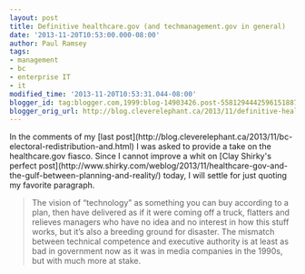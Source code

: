 ```yaml
---
layout: post
title: Definitive healthcare.gov (and techmanagement.gov in general)
date: '2013-11-20T10:53:00.000-08:00'
author: Paul Ramsey
tags:
- management
- bc
- enterprise IT
- it
modified_time: '2013-11-20T10:53:31.044-08:00'
blogger_id: tag:blogger.com,1999:blog-14903426.post-5581294442596151887
blogger_orig_url: http://blog.cleverelephant.ca/2013/11/definitive-healthcaregov-and.html
---
```


<p>In the comments of my [last post](http://blog.cleverelephant.ca/2013/11/bc-electoral-redistribution-and.html) I was asked to provide a take on the healthcare.gov fiasco. Since I cannot improve a whit on [Clay Shirky's perfect post](http://www.shirky.com/weblog/2013/11/healthcare-gov-and-the-gulf-between-planning-and-reality/) today, I will settle for just quoting my favorite paragraph.</p>

<blockquote>The vision of “technology” as something you can buy according to a plan, then have delivered as if it were coming off a truck, flatters and relieves managers who have no idea and no interest in how this stuff works, but it’s also a breeding ground for disaster. The mismatch between technical competence and executive authority is at least as bad in government now as it was in media companies in the 1990s, but with much more at stake.</blockquote>

<p>&nbsp;</p>